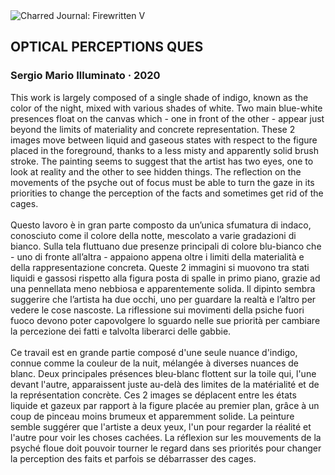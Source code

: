 <div class="artwork-of-the-day">
  <div class="container">
    <div class="img-wrapper">
      <img
        src="https://uploads3.wikiart.org/00281/images/sergio-illuminato/optical-perceptions.jpg!Large.jpg"
        alt="Charred Journal: Firewritten V" />
    </div>
    <div class="artwork-detail">
      <div class="artwork-origin"> 
        <h2 class="artwork-name">OPTICAL PERCEPTIONS QUES</h2>
        <h3 class="artist">
          Sergio Mario Illuminato
                    ·  2020
        </h3>
      </div>
      <p class="description">
        <span class="artwork-description-text ng-binding" ng-bind-html="viewModel.ArtworkOfTheDay.Description | unsafe">This work is largely composed of a single shade of indigo, known as the color of the night, mixed with various shades of white. Two main blue-white presences float on the canvas which - one in front of the other - appear just beyond the limits of materiality and concrete representation. These 2 images move between liquid and gaseous states with respect to the figure placed in the foreground, thanks to a less misty and apparently solid brush stroke. The painting seems to suggest that the artist has two eyes, one to look at reality and the other to see hidden things. The reflection on the movements of the psyche out of focus must be able to turn the gaze in its priorities to change the perception of the facts and sometimes get rid of the cages.<br><br>Questo lavoro è in gran parte composto da un’unica sfumatura di indaco, conosciuto come il colore della notte, mescolato a varie gradazioni di bianco. Sulla tela fluttuano due presenze principali di colore blu-bianco che - uno di fronte all’altra - appaiono appena oltre i limiti della materialità e della rappresentazione concreta. Queste 2 immagini si muovono tra stati liquidi e gassosi rispetto alla figura posta di spalle in primo piano, grazie ad una pennellata meno nebbiosa e apparentemente solida. Il dipinto sembra suggerire che l’artista ha due occhi, uno per guardare la realtà e l’altro per vedere le cose nascoste. La riflessione sui movimenti della psiche fuori fuoco devono poter capovolgere lo sguardo nelle sue priorità per cambiare la percezione dei fatti e talvolta liberarci delle gabbie.<br><br>Ce travail est en grande partie composé d'une seule nuance d'indigo, connue comme la couleur de la nuit, mélangée à diverses nuances de blanc. Deux principales présences bleu-blanc flottent sur la toile qui, l'une devant l'autre, apparaissent juste au-delà des limites de la matérialité et de la représentation concrète. Ces 2 images se déplacent entre les états liquide et gazeux par rapport à la figure placée au premier plan, grâce à un coup de pinceau moins brumeux et apparemment solide. La peinture semble suggérer que l'artiste a deux yeux, l'un pour regarder la réalité et l'autre pour voir les choses cachées. La réflexion sur les mouvements de la psyché floue doit pouvoir tourner le regard dans ses priorités pour changer la perception des faits et parfois se débarrasser des cages.</span>
                        <div class="text-shadow-container" ng-show="showShadow" style=""></div>
      </p>
    </div>
  </div>

</div>
